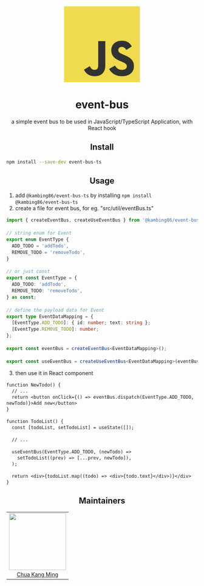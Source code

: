 <div align="center">
  <img width="200" height="200" src="https://raw.githubusercontent.com/voodootikigod/logo.js/master/js.png">
  <h1>event-bus</h1>
  <p>a simple event bus to be used in JavaScript/TypeScript Application, with React hook</p>
</div>

<h2 align="center">Install</h2>

```bash
npm install --save-dev event-bus-ts
```

<h2 align="center">Usage</h2>

1) add `@kambing86/event-bus-ts` by installing `npm install @kambing86/event-bus-ts`
2) create a file for event bus, for eg. "src/util/eventBus.ts"
```ts
import { createEventBus, createUseEventBus } from '@kambing86/event-bus-ts';

// string enum for Event
export enum EventType {
  ADD_TODO = 'addTodo',
  REMOVE_TODO = 'removeTodo',
}

// or just const
export const EventType = {
  ADD_TODO: 'addTodo',
  REMOVE_TODO: 'removeTodo',
} as const;

// define the payload data for Event
export type EventDataMapping = {
  [EventType.ADD_TODO]: { id: number; text: string };
  [EventType.REMOVE_TODO]: number;
};

export const eventBus = createEventBus<EventDataMapping>();

export const useEventBus = createUseEventBus<EventDataMapping>(eventBus);
```
3) then use it in React component
```tsx
function NewTodo() {
  // ...
  return <button onClick={() => eventBus.dispatch(EventType.ADD_TODO, newTodo)}>Add new</button>
}

function TodoList() {
  const [todoList, setTodoList] = useState([]);

  // ...

  useEventBus(EventType.ADD_TODO, (newTodo) =>
    setTodoList((prev) => [...prev, newTodo]),
  );

  return <div>{todoList.map((todo) => <div>{todo.text}</div>)}</div>
}
```

<h2 align="center">Maintainers</h2>

<table>
  <tbody>
    <tr>
      <td align="center">
        <a href="https://github.com/kambing86">
          <img width="150" height="150" src="https://avatars3.githubusercontent.com/u/1342133?s=460&v=4">
          </br>
          Chua Kang Ming
        </a>
      </td>
    </tr>
  <tbody>
</table>
